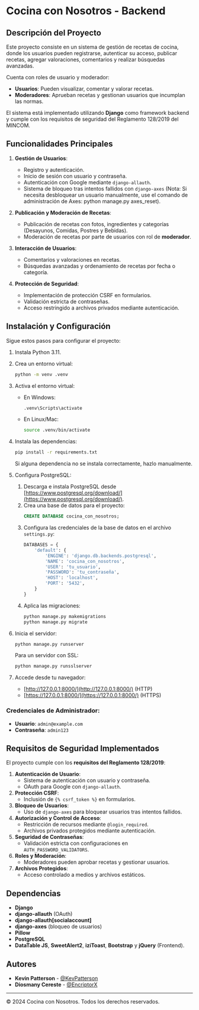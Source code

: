 # Cocina con Nosotros - Backend

## Descripción del Proyecto
Este proyecto consiste en un sistema de gestión de recetas de cocina, donde los usuarios pueden registrarse, autenticar su acceso, publicar recetas, agregar valoraciones, comentarios y realizar búsquedas avanzadas.

Cuenta con roles de usuario y moderador:
- **Usuarios**: Pueden visualizar, comentar y valorar recetas.
- **Moderadores**: Aprueban recetas y gestionan usuarios que incumplan las normas.

El sistema está implementado utilizando **Django** como framework backend y cumple con los requisitos de seguridad del Reglamento 128/2019 del MINCOM.

## Funcionalidades Principales
1. **Gestión de Usuarios**:
   - Registro y autenticación.
   - Inicio de sesión con usuario y contraseña.
   - Autenticación con Google mediante `django-allauth`.
   - Sistema de bloqueo tras intentos fallidos con `django-axes` (Nota: Si necesita desbloquear un usuario manualmente, use el comando de administración de Axes: python manage.py axes_reset).

2. **Publicación y Moderación de Recetas**:
   - Publicación de recetas con fotos, ingredientes y categorías (Desayunos, Comidas, Postres y Bebidas).
   - Moderación de recetas por parte de usuarios con rol de **moderador**.

3. **Interacción de Usuarios**:
   - Comentarios y valoraciones en recetas.
   - Búsquedas avanzadas y ordenamiento de recetas por fecha o categoría.

4. **Protección de Seguridad**:
   - Implementación de protección CSRF en formularios.
   - Validación estricta de contraseñas.
   - Acceso restringido a archivos privados mediante autenticación.

## Instalación y Configuración
Sigue estos pasos para configurar el proyecto:

1. Instala Python 3.11.
2. Crea un entorno virtual:
   ```bash
   python -m venv .venv
   ```
3. Activa el entorno virtual:
   - En Windows:
     ```bash
     .venv\Scripts\activate
     ```
   - En Linux/Mac:
     ```bash
     source .venv/bin/activate
     ```
4. Instala las dependencias:
   ```bash
   pip install -r requirements.txt
   ```
   Si alguna dependencia no se instala correctamente, hazlo manualmente.

5. Configura PostgreSQL:
   1. Descarga e instala PostgreSQL desde [https://www.postgresql.org/download/](https://www.postgresql.org/download/).
   2. Crea una base de datos para el proyecto:
      ```sql
      CREATE DATABASE cocina_con_nosotros;
      ```
   3. Configura las credenciales de la base de datos en el archivo `settings.py`:
      ```python
      DATABASES = {
          'default': {
              'ENGINE': 'django.db.backends.postgresql',
              'NAME': 'cocina_con_nosotros',
              'USER': 'tu_usuario',
              'PASSWORD': 'tu_contraseña',
              'HOST': 'localhost',
              'PORT': '5432',
          }
      }
      ```
   4. Aplica las migraciones:
      ```bash
      python manage.py makemigrations
      python manage.py migrate
      ```

6. Inicia el servidor:
   ```bash
   python manage.py runserver
   ```
   Para un servidor con SSL:
   ```bash
   python manage.py runsslserver
   ```
7. Accede desde tu navegador:
   - [http://127.0.0.1:8000/](http://127.0.0.1:8000/) (HTTP)
   - [https://127.0.0.1:8000/](https://127.0.0.1:8000/) (HTTPS)

### **Credenciales de Administrador:**
- **Usuario**: `admin@example.com`
- **Contraseña**: `admin123`

## Requisitos de Seguridad Implementados
El proyecto cumple con los **requisitos del Reglamento 128/2019**:

1. **Autenticación de Usuario**:
   - Sistema de autenticación con usuario y contraseña.
   - OAuth para Google con `django-allauth`.
2. **Protección CSRF**:
   - Inclusión de `{% csrf_token %}` en formularios.
3. **Bloqueo de Usuarios**:
   - Uso de `django-axes` para bloquear usuarios tras intentos fallidos.
4. **Autorización y Control de Acceso**:
   - Restricción de recursos mediante `@login_required`.
   - Archivos privados protegidos mediante autenticación.
5. **Seguridad de Contraseñas**:
   - Validación estricta con configuraciones en `AUTH_PASSWORD_VALIDATORS`.
6. **Roles y Moderación**:
   - Moderadores pueden aprobar recetas y gestionar usuarios.
7. **Archivos Protegidos**:
   - Acceso controlado a medios y archivos estáticos.

## Dependencias
- **Django**
- **django-allauth** (OAuth)
- **django-allauth[socialaccount]**
- **django-axes** (bloqueo de usuarios)
- **Pillow**
- **PostgreSQL**
- **DataTable JS**, **SweetAlert2**, **iziToast**, **Bootstrap** y **jQuery** (Frontend).

## Autores
- **Kevin Patterson** - [@KevPatterson](https://github.com/KevPatterson)
- **Diosmany Cereste** - [@EncriptorX](https://github.com/EncriptorX) 

---
© 2024 Cocina con Nosotros. Todos los derechos reservados.
